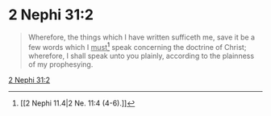 # 2 Nephi 31:2

> Wherefore, the things which I have written sufficeth me, save it be a few words which I <u>must</u>[^a] speak concerning the doctrine of Christ; wherefore, I shall speak unto you plainly, according to the plainness of my prophesying.

[2 Nephi 31:2](https://www.churchofjesuschrist.org/study/scriptures/bofm/2-ne/31?lang=eng&id=p2#p2)


[^a]: [[2 Nephi 11.4|2 Ne. 11:4 (4-6).]]
